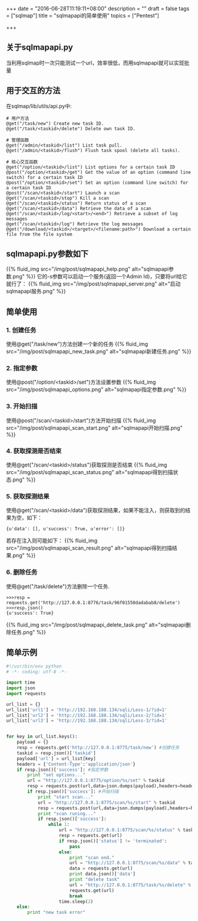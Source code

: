+++
date = "2016-06-28T11:19:11+08:00"
description = ""
draft = false
tags = ["sqlmap"]
title = "sqlmapapi的简单使用"
topics = ["Pentest"]

+++

## 关于sqlmapapi.py
当利用sqlmap时一次只能测试一个url，效率很低，而用sqlmapapi就可以实现批量

## 用于交互的方法
在sqlmap/lib/utils/api.py中:
```
# 用户方法
@get("/task/new") Create new task ID. 
@get("/task/<taskid>/delete") Delete own task ID. 

# 管理函数
@get("/admin/<taskid>/list") List task pull. 
@get("/admin/<taskid>/flush") Flush task spool (delete all tasks). 

# 核心交互函数
@get("/option/<taskid>/list") List options for a certain task ID
@post("/option/<taskid>/get") Get the value of an option (command line switch) for a certain task ID
@post("/option/<taskid>/set") Set an option (command line switch) for a certain task ID
@post("/scan/<taskid>/start") Launch a scan
@get("/scan/<taskid>/stop") Kill a scan
@get("/scan/<taskid>/status") Return status of a scan
@get("/scan/<taskid>/data") Retrieve the data of a scan
@get("/scan/<taskid>/log/<start>/<end>") Retrieve a subset of log messages
@get("/scan/<taskid>/log") Retrieve the log messages
@get("/download/<taskid>/<target>/<filename:path>") Download a certain file from the file system
```

## sqlmapapi.py参数如下
{{% fluid_img src="/img/post/sqlmapapi_help.png" alt="sqlmapapi参数.png" %}}
它的-s参数可以启动一个服务(返回一个Admin Id)，只要将url给它就行了：
{{% fluid_img src="/img/post/sqlmapapi_server.png" alt="启动sqlmapapi服务.png" %}}

## 简单使用

### 1. 创建任务
使用@get("/task/new")方法创建一个新的任务
{{% fluid_img src="/img/post/sqlmapapi_new_task.png" alt="sqlmapapi新建任务.png" %}}
### 2. 指定参数
使用@post("/option/\<taskid\>/set")方法设置参数
{{% fluid_img src="/img/post/sqlmapapi_options.png" alt="sqlmapapi指定参数.png" %}}
### 3. 开始扫描
使用@post("/scan/\<taskid\>/start")方法开始扫描
{{% fluid_img src="/img/post/sqlmapapi_scan_start.png" alt="sqlmapapi开始扫描.png" %}}
### 4. 获取探测是否结束
使用@get("/scan/\<taskid\>/status")获取探测是否结束
{{% fluid_img src="/img/post/sqlmapapi_scan_status.png" alt="sqlmapapi得到扫描状态.png" %}}
### 5. 获取探测结果
使用@get("/scan/\<taskid\>/data")获取探测结果，如果不能注入，则获取到的结果为空，如下：
```
{u'data': [], u'success': True, u'error': []}
```
若存在注入则可能如下：
{{% fluid_img src="/img/post/sqlmapapi_scan_result.png" alt="sqlmapapi得到扫描结果.png" %}}
### 6. 删除任务
使用@get("/task/delete")方法删除一个任务.
```
>>>resp = requests.get('http://127.0.0.1:8776/task/96f01550dadabab8/delete')
>>>resp.json()
{u'success': True}
```
{{% fluid_img src="/img/post/sqlmapapi_delete_task.png" alt="sqlmapapi删除任务.png" %}}

## 简单示例
```python
#!/usr/bin/env python
# -*- coding: utf-8 -*-

import time
import json
import requests

url_list = {}
url_list['url1'] = 'http://192.168.188.134/sqli/Less-1/?id=1'
url_list['url2'] = 'http://192.168.188.134/sqli/Less-2/?id=1'
url_list['url3'] = 'http://192.168.188.134/sqli/Less-3/?id=1'


for key in url_list.keys():
    payload = {}
    resp = requests.get('http://127.0.0.1:8775/task/new') #创建任务
    taskid = resp.json()['taskid']
    payload['url'] = url_list[key]
    headers = {'Content-Type':'application/json'}
    if resp.json()['success']: #指定参数
        print "set options..."
        url = "http://127.0.0.1:8775/option/%s/set" % taskid
        resp = requests.post(url,data=json.dumps(payload),headers=headers)
        if resp.json()['success']: #开始扫描
            print "start scan..."
            url = "http://127.0.0.1:8775/scan/%s/start" % taskid
            resp = requests.post(url,data=json.dumps(payload),headers=headers)
            print "scan runing..."
            if resp.json()['success']:
                while 1:
                    url = "http://127.0.0.1:8775/scan/%s/status" % taskid #查看扫描状态
                    resp = requests.get(url)
                    if resp.json()['status'] != 'terminated':
                        pass
                    else:
                        print "scan end."
                        url = "http://127.0.0.1:8775/scan/%s/data" % taskid #获取扫描结果
                        data = requests.get(url)
                        print data.json()['data']
                        print "delete task"
                        url = "http://127.0.0.1:8775/task/%s/delete" % taskid
                        requests.get(url)
                        break
                    time.sleep(2)
    else:
        print "new task error"
```